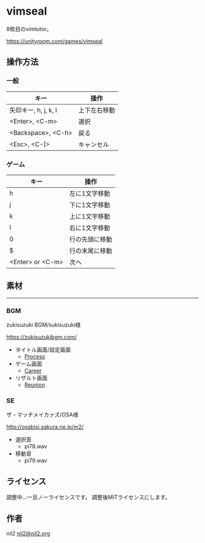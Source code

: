 # vimseal

8枚目のvimtutor。

https://unityroom.com/games/vimseal

## 操作方法

### 一般

| キー                   | 操作         |
|------------------------|--------------|
| 矢印キー, h, j, k, l   | 上下左右移動 |
| \<Enter\>, \<C-m\>     | 選択         |
| \<Backspace\>, \<C-h\> | 戻る         |
| \<Esc\>, \<C-[\>       | キャンセル   |

### ゲーム

| キー                 | 操作           |
|----------------------|----------------|
| h                    | 左に1文字移動  |
| j                    | 下に1文字移動  |
| k                    | 上に1文字移動  |
| l                    | 右に1文字移動  |
| 0                    | 行の先頭に移動 |
| $                    | 行の末尾に移動 |
| \<Enter\> or \<C-m\> | 次へ           |

## 素材
----

### BGM

zukisuzuki BGM/sukisuzuki様

https://zukisuzukibgm.com/

- タイトル画面/設定画面
    - [Process](https://zukisuzukibgm.com/process/)
- ゲーム画面
    - [Career](https://zukisuzukibgm.com/career/)
- リザルト画面
    - [Reunion](https://zukisuzukibgm.com/reunion/)

### SE

ザ・マッチメイカァズ/OSA様

http://osabisi.sakura.ne.jp/m2/

- 選択音
   - pi78.wav
- 移動音
   - pi79.wav

ライセンス
----------

調整中…一旦ノーライセンスです。
調整後MITライセンスにします。

作者
----

nil2 <nil2@nil2.org>
